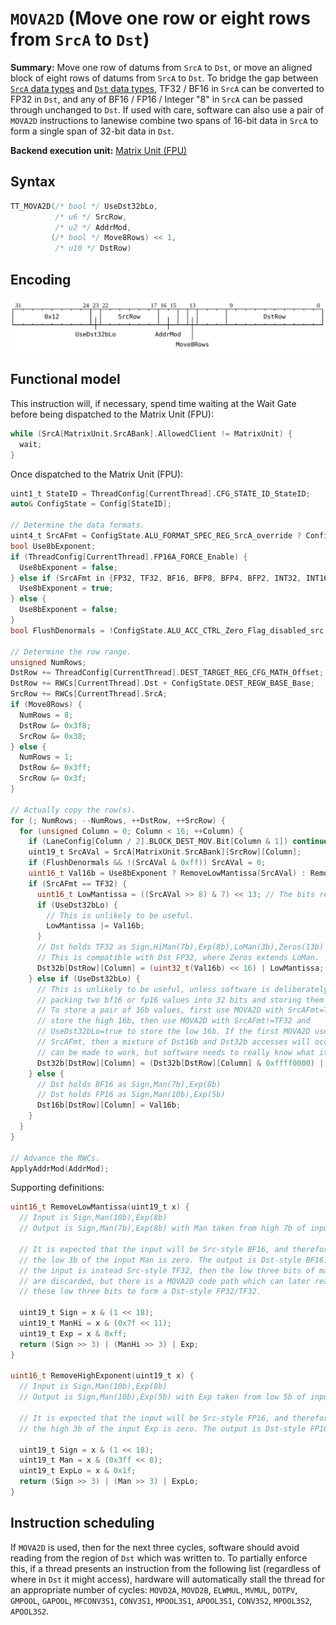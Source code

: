 # `MOVA2D` (Move one row or eight rows from `SrcA` to `Dst`)

**Summary:** Move one row of datums from `SrcA` to `Dst`, or move an aligned block of eight rows of datums from `SrcA` to `Dst`. To bridge the gap between [`SrcA` data types](SrcASrcB.md#data-types) and [`Dst` data types](Dst.md#data-types), TF32 / BF16 in `SrcA` can be converted to FP32 in `Dst`, and any of BF16 / FP16 / Integer "8" in `SrcA` can be passed through unchanged to `Dst`. If used with care, software can also use a pair of `MOVA2D` instructions to lanewise combine two spans of 16-bit data in `SrcA` to form a single span of 32-bit data in `Dst`.

**Backend execution unit:** [Matrix Unit (FPU)](MatrixUnit.md)

## Syntax

```c
TT_MOVA2D(/* bool */ UseDst32bLo,
          /* u6 */ SrcRow,
          /* u2 */ AddrMod,
         (/* bool */ Move8Rows) << 1,
          /* u10 */ DstRow)
```

## Encoding

![](../../../Diagrams/Out/Bits32_MOVA2D.svg)

## Functional model

This instruction will, if necessary, spend time waiting at the Wait Gate before being dispatched to the Matrix Unit (FPU):

```c
while (SrcA[MatrixUnit.SrcABank].AllowedClient != MatrixUnit) {
  wait;
}
```

Once dispatched to the Matrix Unit (FPU):
```c
uint1_t StateID = ThreadConfig[CurrentThread].CFG_STATE_ID_StateID;
auto& ConfigState = Config[StateID];

// Determine the data formats.
uint4_t SrcAFmt = ConfigState.ALU_FORMAT_SPEC_REG_SrcA_override ? ConfigState.ALU_FORMAT_SPEC_REG_SrcA_val : ConfigState.ALU_FORMAT_SPEC_REG0_SrcA;
bool Use8bExponent;
if (ThreadConfig[CurrentThread].FP16A_FORCE_Enable) {
  Use8bExponent = false;
} else if (SrcAFmt in {FP32, TF32, BF16, BFP8, BFP4, BFP2, INT32, INT16}) {
  Use8bExponent = true;
} else {
  Use8bExponent = false;
}
bool FlushDenormals = !ConfigState.ALU_ACC_CTRL_Zero_Flag_disabled_src;

// Determine the row range.
unsigned NumRows;
DstRow += ThreadConfig[CurrentThread].DEST_TARGET_REG_CFG_MATH_Offset;
DstRow += RWCs[CurrentThread].Dst + ConfigState.DEST_REGW_BASE_Base;
SrcRow += RWCs[CurrentThread].SrcA;
if (Move8Rows) {
  NumRows = 8;
  DstRow &= 0x3f8;
  SrcRow &= 0x38;
} else {
  NumRows = 1;
  DstRow &= 0x3ff;
  SrcRow &= 0x3f;
}

// Actually copy the row(s).
for (; NumRows; --NumRows, ++DstRow, ++SrcRow) {
  for (unsigned Column = 0; Column < 16; ++Column) {
    if (LaneConfig[Column / 2].BLOCK_DEST_MOV.Bit[Column & 1]) continue;
    uint19_t SrcAVal = SrcA[MatrixUnit.SrcABank][SrcRow][Column];
    if (FlushDenormals && !(SrcAVal & 0xff)) SrcAVal = 0;
    uint16_t Val16b = Use8bExponent ? RemoveLowMantissa(SrcAVal) : RemoveHighExponent(SrcAVal);
    if (SrcAFmt == TF32) {
      uint16_t LowMantissa = ((SrcAVal >> 8) & 7) << 13; // The bits removed by RemoveLowMantissa.
      if (UseDst32bLo) {
        // This is unlikely to be useful.
        LowMantissa |= Val16b;
      }
      // Dst holds TF32 as Sign,HiMan(7b),Exp(8b),LoMan(3b),Zeros(13b)
      // This is compatible with Dst FP32, where Zeros extends LoMan. 
      Dst32b[DstRow][Column] = (uint32_t(Val16b) << 16) | LowMantissa;
    } else if (UseDst32bLo) {
      // This is unlikely to be useful, unless software is deliberately
      // packing two bf16 or fp16 values into 32 bits and storing them in Dst32b.
      // To store a pair of 16b values, first use MOVA2D with SrcAFmt=TF32 to
      // store the high 16b, then use MOVA2D with SrcAFmt!=TF32 and
      // UseDst32bLo=true to store the low 16b. If the first MOVA2D uses any other
      // SrcAFmt, then a mixture of Dst16b and Dst32b accesses will occur, which
      // can be made to work, but software needs to really know what it is doing.
      Dst32b[DstRow][Column] = (Dst32b[DstRow][Column] & 0xffff0000) | Val16b;
    } else {
      // Dst holds BF16 as Sign,Man(7b),Exp(8b)
      // Dst holds FP16 as Sign,Man(10b),Exp(5b)
      Dst16b[DstRow][Column] = Val16b;
    }
  }
}

// Advance the RWCs.
ApplyAddrMod(AddrMod);
```

Supporting definitions:
```c
uint16_t RemoveLowMantissa(uint19_t x) {
  // Input is Sign,Man(10b),Exp(8b)
  // Output is Sign,Man(7b),Exp(8b) with Man taken from high 7b of input Man

  // It is expected that the input will be Src-style BF16, and therefore that
  // the low 3b of the input Man is zero. The output is Dst-style BF16. If
  // the input is instead Src-style TF32, then the low three bits of mantissa
  // are discarded, but there is a MOVA2D code path which can later reattach
  // these low three bits to form a Dst-style FP32/TF32.

  uint19_t Sign = x & (1 << 18);
  uint19_t ManHi = x & (0x7f << 11);
  uint19_t Exp = x & 0xff;
  return (Sign >> 3) | (ManHi >> 3) | Exp;
}

uint16_t RemoveHighExponent(uint19_t x) {
  // Input is Sign,Man(10b),Exp(8b)
  // Output is Sign,Man(10b),Exp(5b) with Exp taken from low 5b of input Exp

  // It is expected that the input will be Src-style FP16, and therefore that
  // the high 3b of the input Exp is zero. The output is Dst-style FP16.

  uint19_t Sign = x & (1 << 18);
  uint19_t Man = x & (0x3ff << 8);
  uint19_t ExpLo = x & 0x1f;
  return (Sign >> 3) | (Man >> 3) | ExpLo;
}
```

## Instruction scheduling

If `MOVA2D` is used, then for the next three cycles, software should avoid reading from the region of `Dst` which was written to. To partially enforce this, if a thread presents an instruction from the following list (regardless of where in `Dst` it might access), hardware will automatically stall the thread for an appropriate number of cycles: `MOVD2A`, `MOVD2B`, `ELWMUL`, `MVMUL`, `DOTPV`, `GMPOOL`, `GAPOOL`, `MFCONV3S1`, `CONV3S1`, `MPOOL3S1`, `APOOL3S1`, `CONV3S2`, `MPOOL3S2`, `APOOL3S2`.
